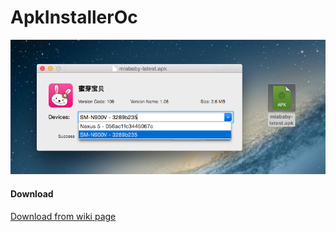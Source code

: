 ApkInstallerOc
==============

<img src="shot.png"/>


#### Download
[Download from wiki page](https://github.com/trevorwang/ApkInstallerOc/wiki/ApkInstaller.zip)
